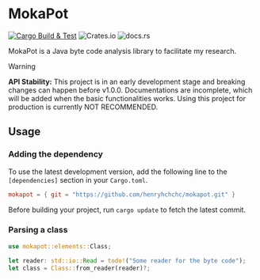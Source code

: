 # MokaPot

[![Cargo Build & Test](https://github.com/henryhchchc/mokapot/actions/workflows/ci.yml/badge.svg)](https://github.com/henryhchchc/mokapot/actions/workflows/ci.yml)
![Crates.io](https://img.shields.io/crates/v/mokapot)
![docs.rs](https://img.shields.io/docsrs/mokapot)

MokaPot is a Java byte code analysis library to facilitate my research.

> [!WARNING]
> **API Stability:** This project is in an early development stage and breaking changes can happen before v1.0.0.
> Documentations are incomplete, which will be added when the basic functionalities works.
> Using this project for production is currently NOT RECOMMENDED.

## Usage

### Adding the dependency

To use the latest development version, add the following line to the `[dependencies]` section in your `Cargo.toml`.

```toml
mokapot = { git = "https://github.com/henryhchchc/mokapot.git" }
```

Before building your project, run `cargo update` to fetch the latest commit.

### Parsing a class

```rust
use mokapot::elements::Class;

let reader: std::io::Read = todo!("Some reader for the byte code");
let class = Class::from_reader(reader)?;
```

